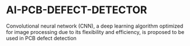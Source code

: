 # AI-PCB-DEFECT-DETECTOR
Convolutional neural network (CNN), a deep learning algorithm optimized for image processing due to its flexibility and efficiency, is proposed to be used in PCB defect detection
